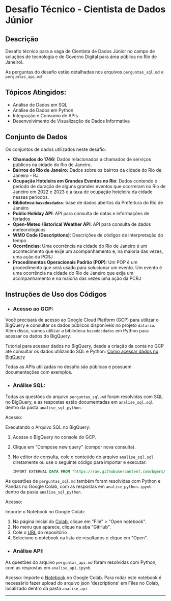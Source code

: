 # Desafio Técnico - Cientista de Dados Júnior

## Descrição

Desafio técnico para a vaga de Cientista de Dados Júnior no campo de soluções de tecnologia e de Governo Digital para área pública no Rio de Janeiro!.

As perguntas do desafio estão detalhadas nos arquivos `perguntas_sql.md` e `perguntas_api.md`

## Tópicos Atingidos:

 - Análise de Dados em SQL
 - Análise de Dados em Python
 - Integração e Consumo de APIs
 - Desenvolvimento de Visualização de Dados Informativa


## Conjunto de Dados

Os conjuntos de dados utilizados neste desafio:

- **Chamados do 1746:** Dados relacionados a chamados de serviços públicos na cidade do Rio de Janeiro.
- **Bairros do Rio de Janeiro:** Dados sobre os bairros da cidade do Rio de Janeiro - RJ.
- **Ocupação Hoteleira em Grandes Eventos no Rio**: Dados contendo o período de duração de alguns grandes eventos que ocorreram no Rio de Janeiro em 2022 e 2023 e a taxa de ocupação hoteleira da cidade nesses períodos.
- **Biblioteca `basedosdados`**: base de dados abertos da Prefeitura do Rio de Janeiro
- **Public Holiday API**: API para consulta de datas e informações de feriados 
- **Open-Meteo Historical Weather API**: API para consulta de dados meteorológicos
- **WMO Code (Descriptions)**: Descrições de códigos de interpretação do tempo
- **Ocorrências**: Uma ocorrência na cidade do Rio de Janeiro é um acontecimento que exije um acompanhamento e, na maioria das vezes, uma ação da PCRJ
- **Procedimentos Operacionais Padrão (POP)**: Um POP é um procedimento que será usado para solucionar um evento. Um evento é uma ocorrência na cidade do Rio de Janeiro que exija um acompanhamento e na maioria das vezes uma ação da PCRJ 

## Instruções de Uso dos Códigos

 - ### Acesso ao GCP: 

Você precisará de acesso ao Google Cloud Platform (GCP) para utilizar o BigQuery e consultar os dados públicos disponíveis no projeto `datario`. Além disso, vamos utilizar a biblioteca `basedosdados` em Python para acessar os dados do BigQuery.

Tutorial para acessar dados no BigQuery, desde a criação da conta no GCP até consultar os dados utilizando SQL e Python: [Como acessar dados no BigQuery](https://docs.dados.rio/tutoriais/como-acessar-dados/)

Todas as APIs utilizadas no desafio são públicas e possuem documentações com exemplos.

 - ### Análise SQL: 

Todas as questões do arquivo `perguntas_sql.md` foram resolvidas com SQL no BigQuery, e as respostas estão documentadas em `analise_sql.sql` dentro da pasta `analise_sql_python`.

Acesso:

Executando o Arquivo SQL no BigQuery:
   1. Acesse o BigQuery no console do GCP.
   2. Clique em "Compose new query" (compor nova consulta).
   3. No editor de consulta, cole o conteúdo do arquivo `analise_sql.sql` diretamente ou use o seguinte código para importar e executar:

        ```sql
        IMPORT EXTERNAL DATA FROM "https://raw.githubusercontent.com/bgmrs/emd-desafio-junior-data-scientist/blob/main/analise_sql_python/analise_sql.sql"

As questões de `perguntas_sql.md` também foram resolvidas com Python e Pandas no Google Colab, com as respostas em `analise_python.ipynb` dentro da pasta `analise_sql_python`.

Acesso:

Importe o Notebook no Google Colab:
   1. Na página inicial do [Colab](https://colab.research.google.com/), clique em "File" > "Open notebook".
   2. No menu que aparece, clique na aba "GitHub".
   3. Cole o [URL](https://github.com/bgmrs/emd-desafio-junior-data-scientist/blob/main/analise_sql_python/analise_python.ipynb) do repositório
   4. Selecione o notebook na lista de resultados e clique em "Open".

 - ### Análise API:

As questões do arquivo `perguntas_api.md` foram resolvidas com Python, com as respostas em `analise_api.ipynb`.

Acesso: Importe o [Notebook](https://github.com/bgmrs/emd-desafio-junior-data-scientist/blob/main/analise_api/analise_api.ipynb) no Google Colab. Para rodar este notebook é necessário fazer upload do arquivo json 'descriptions' em Files no Colab, localizado dentro da pasta `analise_api`



---
